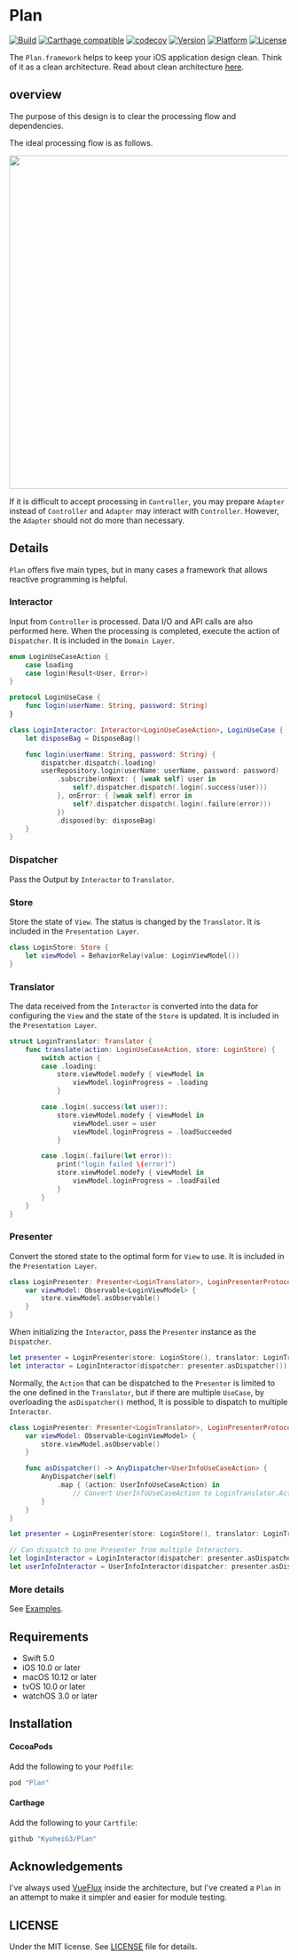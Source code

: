 # Plan

[![Build](https://github.com/KyoheiG3/Plan/workflows/Build/badge.svg)](https://github.com/KyoheiG3/Plan/actions)
[![Carthage compatible](https://img.shields.io/badge/Carthage-compatible-blue.svg?style=flat)](https://github.com/Carthage/Carthage)
[![codecov](https://codecov.io/gh/KyoheiG3/Plan/branch/master/graph/badge.svg)](https://codecov.io/gh/KyoheiG3/Plan)
[![Version](https://img.shields.io/cocoapods/v/Plan.svg?style=flat)](http://cocoadocs.org/docsets/Plan)
[![Platform](https://img.shields.io/cocoapods/p/Plan.svg?style=flat)](http://cocoadocs.org/docsets/Plan)
[![License](https://img.shields.io/cocoapods/l/Plan.svg?style=flat)](http://cocoadocs.org/docsets/Plan)

The `Plan.framework` helps to keep your iOS application design clean. Think of it as a clean architecture. Read about clean architecture [here](https://blog.cleancoder.com/uncle-bob/2012/08/13/the-clean-architecture.html).

## overview

The purpose of this design is to clear the processing flow and dependencies.

The ideal processing flow is as follows.

<img src="https://user-images.githubusercontent.com/5707132/85978649-1c018880-ba1a-11ea-89b6-7dfc8e4d503d.png" width="600">


If it is difficult to accept processing in `Controller`, you may prepare `Adapter` instead of `Controller` and `Adapter` may interact with `Controller`. However, the `Adapter` should not do more than necessary.

## Details

`Plan` offers five main types, but in many cases a framework that allows reactive programming is helpful.

### Interactor

Input from `Controller` is processed.
Data I/O and API calls are also performed here.
When the processing is completed, execute the action of `Dispatcher`.
It is included in the `Domain Layer`.

```swift
enum LoginUseCaseAction {
    case loading
    case login(Result<User, Error>)
}

protocol LoginUseCase {
    func login(userName: String, password: String)
}

class LoginInteractor: Interactor<LoginUseCaseAction>, LoginUseCase {
    let disposeBag = DisposeBag()

    func login(userName: String, password: String) {
        dispatcher.dispatch(.loading)
        userRepository.login(userName: userName, password: password)
            .subscribe(onNext: { [weak self] user in
                self?.dispatcher.dispatch(.login(.success(user)))
            }, onError: { [weak self] error in
                self?.dispatcher.dispatch(.login(.failure(error)))
            })
            .disposed(by: disposeBag)
    }
}
```

### Dispatcher

Pass the Output by `Interactor` to `Translator`.

### Store

Store the state of `View`.
The status is changed by the `Translator`.
It is included in the `Presentation Layer`.

```swift
class LoginStore: Store {
    let viewModel = BehaviorRelay(value: LoginViewModel())
}
```

### Translator

The data received from the `Interactor` is converted into the data for configuring the `View` and the state of the `Store` is updated.
It is included in the `Presentation Layer`.

```swift
struct LoginTranslator: Translator {
    func translate(action: LoginUseCaseAction, store: LoginStore) {
        switch action {
        case .loading:
            store.viewModel.modefy { viewModel in
                viewModel.loginProgress = .loading
            }

        case .login(.success(let user)):
            store.viewModel.modefy { viewModel in
                viewModel.user = user
                viewModel.loginProgress = .loadSucceeded
            }

        case .login(.failure(let error)):
            print("login failed \(error)")
            store.viewModel.modefy { viewModel in
                viewModel.loginProgress = .loadFailed
            }
        }
    }
}
```

### Presenter

Convert the stored state to the optimal form for `View` to use.
It is included in the `Presentation Layer`.

```swift
class LoginPresenter: Presenter<LoginTranslator>, LoginPresenterProtocol {
    var viewModel: Observable<LoginViewModel> {
        store.viewModel.asObservable()
    }
}
```

When initializing the `Interactor`, pass the `Presenter` instance as the `Dispatcher`.

```swift
let presenter = LoginPresenter(store: LoginStore(), translator: LoginTranslator())
let interactor = LoginInteractor(dispatcher: presenter.asDispatcher())
```

Normally, the `Action` that can be dispatched to the `Presenter` is limited to the one defined in the `Translator`, but if there are multiple `UseCase`, by overloading the `asDispatcher()` method, It is possible to dispatch to multiple `Interactor`.

```swift
class LoginPresenter: Presenter<LoginTranslator>, LoginPresenterProtocol {
    var viewModel: Observable<LoginViewModel> {
        store.viewModel.asObservable()
    }

    func asDispatcher() -> AnyDispatcher<UserInfoUseCaseAction> {
        AnyDispatcher(self)
            .map { (action: UserInfoUseCaseAction) in
                // Convert UserInfoUseCaseAction to LoginTranslator.Action
        }
    }
}

let presenter = LoginPresenter(store: LoginStore(), translator: LoginTranslator())

// Can dispatch to one Presenter from multiple Interactors.
let loginInteractor = LoginInteractor(dispatcher: presenter.asDispatcher())
let userInfoInteractor = UserInfoInteractor(dispatcher: presenter.asDispatcher())
```

### More details

See [Examples](./Examples).

## Requirements

- Swift 5.0
- iOS 10.0 or later
- macOS 10.12 or later
- tvOS 10.0 or later
- watchOS 3.0 or later

## Installation

#### CocoaPods

Add the following to your `Podfile`:

```Ruby
pod "Plan"
```

#### Carthage

Add the following to your `Cartfile`:

```Ruby
github "KyoheiG3/Plan"
```

## Acknowledgements

I've always used [VueFlux](https://github.com/ra1028/VueFlux) inside the architecture, but I've created a `Plan` in an attempt to make it simpler and easier for module testing.

## LICENSE
Under the MIT license. See [LICENSE](./LICENSE) file for details.
